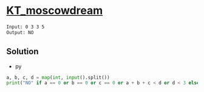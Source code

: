 # [KT_moscowdream](https://open.kattis.com/problems/moscowdream)



```txt
Input: 0 3 3 5
Output: NO
```

## Solution

* py

```py
a, b, c, d = map(int, input().split())
print("NO" if a == 0 or b == 0 or c == 0 or a + b + c < d or d < 3 else "YES)
```
